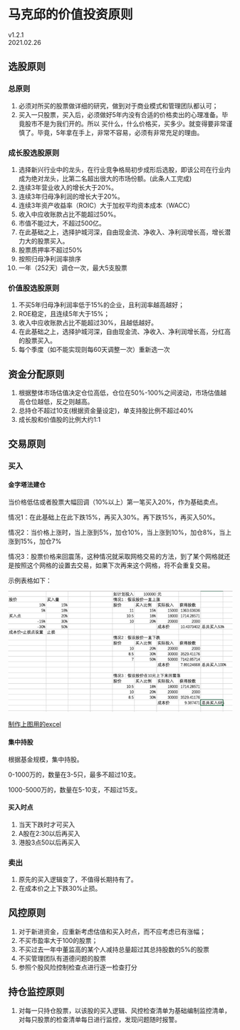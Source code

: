 # 马克邱的价值投资原则
v1.2.1  
2021.02.26

## 选股原则

### 总原则

1. 必须对所买的股票做详细的研究，做到对于商业模式和管理团队都认可；
2. 买入一只股票，买入后，必须做好5年内没有合适的价格卖出的心理准备。毕竟股市不是为我们开的。所以 买什么，什么价格买，买多少。就变得要非常谨慎了。毕竟，5年拿在手上，非常不容易，必须有非常充足的理由。

### 成长股选股原则

1. 选择新兴行业中的龙头，在行业竞争格局初步成形后选股，即该公司在行业内成为绝对龙头，比第二名超出很大的市场份额。(此条人工完成)
2. 连续3年营业收入的增长大于20%。
3. 连续3年归母净利润的增长大于20%。
4. 连续3年资产收益率（ROIC）大于加权平均资本成本（WACC）
5. 收入中应收账款占比不能超过50%。
6. 市值不能过大，不超过500亿。
7. 在此基础之上，选择护城河深，自由现金流、净收入、净利润增长高，增长潜力大的股票买入。
8. 股票质押率不超过50%
10. 按照归母净利润率排序
11. 一年（252天）调仓一次，最大5支股票

### 价值股选股原则

1. 不买5年归母净利润率低于15%的企业，且利润率越高越好；
2. ROE稳定，且连续5年大于15%；
3. 收入中应收账款占比不能超过30%，且越低越好。
4. 在此基础之上，选择护城河深，自由现金流、净收入、净利润增长高，分红高的股票买入。
5. 每个季度（如不能实现则每60天调整一次）重新选一次

## 资金分配原则

1. 根据整体市场估值决定仓位高低，仓位在50%-100%之间波动，市场估值越高仓位越低，反之则越高。
2. 总持仓不超过10支(根据资金量设定)，单支持股比例不超过40%
3. 成长股和价值股的比例大约1:1

## 交易原则

### 买入

#### 金字塔法建仓

当价格低估或者股票大幅回调（10%以上）第一笔买入20%，作为基础卖点。

情况1：在此基础上在此下跌15%，再买入30%。再下跌15%，再买入50%。

情况2：当价格上涨时，当上涨到5%，加仓10%，当上涨到10%，加仓8%，当上涨到15%，加仓7%

情况3：股票价格来回震荡，这种情况就采取网格交易的方法，到了某个网格就还是按照这个网格的设置去交易，如果下次再来这个网格，将不会重复交易。

示例表格如下：

![image-20201218103431054](images/image-20201218103431054.png)

[制作上图用的excel](assets/金字塔买入计算表及示例.xlsx)

#### 集中持股

根据基金规模，集中持股。

0-1000万的，数量在3-5只，最多不超过10支。

1000-5000万的，数量在5-10支，不超过15支。

#### 买入时点

1. 当天下跌时才可买入
2. A股在2:30以后再买入
3. 港股3点50以后再买入

### 卖出

1. 原先的买入逻辑变了，不值得长期持有了。
2. 在成本价之上下跌30%止损。

## 风控原则

1. 对于新进资金，应重新考虑估值和买入时点，而不应考虑已有涨幅；
2. 不买市盈率大于100的股票；
3. 不买过去一年中董监高的某个人减持总量超过其总持股数的5%的股票
4. 不买管理团队有道德问题的股票
5. 参照个股风险控制检查点进行逐一检查打分

## 持仓监控原则

1. 对每一只持仓股票，以该股的买入逻辑、风控检查清单为基础编制监控清单，对每只股票的检查清单每日进行监控，发现问题随时报警。


